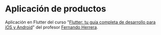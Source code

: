 # Aplicación de productos

Aplicación en Flutter del curso "[Flutter: tu guía completa de desarrollo para iOS y Android](https://www.udemy.com/course/flutter-ios-android-fernando-herrera)" del profesor [Fernando Herrera](https://fernando-herrera.com).
